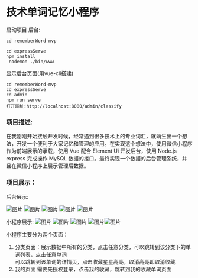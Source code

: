# 技术单词记忆小程序

启动项目
后台:

    cd rememberWord-mvp

    cd expressServe
    npm install
     nodemon ./bin/www

显示后台页面(用vue-cli搭建)

    cd rememberWord-mvp
    cd expressServe
    cd admin
    npm run serve
    打开网址:http://localhost:8080/admin/classify

### 项目描述:

在我刚刚开始接触开发时候，经常遇到很多技术上的专业词汇，就萌生出一个想法，开发一个便利于大家记忆和管理的应用。在实现这个想法中，使用微信小程序作为前端展示的承载，使用 Vue 配合 Element Ui 开发后台，使用 Node.js express 完成操作 MySQL 数据的接口。最终实现一个数据的后台管理系统，并且在微信小程序上展示管理后数据。

### 项目展示：

后台展示:

![图片](https://raw.githubusercontent.com/rainyGLC/rememberWord-mvp/master/images/18.png)
![图片](https://raw.githubusercontent.com/rainyGLC/rememberWord-mvp/master/images/20.png)
![图片](https://raw.githubusercontent.com/rainyGLC/rememberWord-mvp/master/images/21.png)
![图片](https://raw.githubusercontent.com/rainyGLC/rememberWord-mvp/master/images/22.png)
![图片](https://raw.githubusercontent.com/rainyGLC/rememberWord-mvp/master/images/18.png)


小程序展示:
![图片](https://raw.githubusercontent.com/rainyGLC/rememberWord-mvp/master/images/23.png)
![图片](https://raw.githubusercontent.com/rainyGLC/rememberWord-mvp/master/images/24.png)
![图片](https://raw.githubusercontent.com/rainyGLC/rememberWord-mvp/master/images/25.png)
![图片](https://raw.githubusercontent.com/rainyGLC/rememberWord-mvp/master/images/26.png)![图片](https://raw.githubusercontent.com/rainyGLC/rememberWord-mvp/master/images/27.png)

小程序主要分为两个页面：
1. 分类页面：展示数据中所有的分类，点击任意分类，可以跳转到该分类下的单词列表，点击任意单词  
可以跳转到该单词的详情页，点击收藏星星高亮，取消高亮即取消收藏
2. 我的页面 需要先授权登录，点击我的收藏，跳转到我的收藏单词页面

